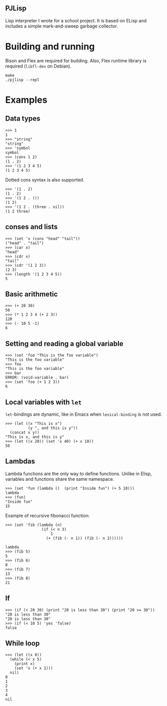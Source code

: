 PJLisp
------

Lisp interpreter I wrote for a school project.
It is based on ELisp and includes a simple mark-and-sweep garbage collector.


# Building and running #

Bison and Flex are required for building.  Also, Flex runtime library
is required (`libfl-dev` on Debian).

``` shell
make
./pjlisp --repl
```


# Examples #

## Data types ##

```
>>> 1
1
>>> "string"
"string"
>>> 'symbol
symbol
>>> (cons 1 2)
(1 . 2)
>>> '(1 2 3 4 5)
(1 2 3 4 5)
```

Dotted cons syntax is also supported.

```
>>> '(1 . 2)
(1 . 2)
>>> '(1 2 . ())
(1 2)
>>> '(1 2 . (three . nil))
(1 2 three)
```

## conses and lists ##

```
>>> (set 'x (cons "head" "tail"))
("head" . "tail")
>>> (car x)
"head"
>>> (cdr x)
"tail"
>>> (cdr '(1 2 3))
(2 3)
>>> (length '(1 2 3 4 5))
5
```

## Basic arithmetic ##

```
>>> (+ 20 30)
50
>>> (* 1 2 3 4 (+ 2 3))
120
>>> (- 10 5 -1)
6
```

## Setting and reading a global variable ##

```
>>> (set 'foo "This is the foo variable")
"This is the foo variable"
>>> foo
"This is the foo variable"
>>> bar
ERROR: (void-variable . bar)
>>> (set 'foo (+ 1 2 3))
6
```

## Local variables with `let` ##

`let`-bindings are dynamic, like in Emacs when `lexical-binding` is not used.

```
>>> (let ((x "This is x")
          (y ", and this is y"))
  (concat x y))
"This is x, and this is y"
>>> (let ((x 20)) (set 'x 40) (+ x 10))
50
```

## Lambdas ##

Lambda functions are the only way to define functions.  Unlike in
Elisp, variables and functions share the same namespace.

```
>>> (set 'fun (lambda ()  (print "Inside fun") (+ 5 10)))
lambda
>>> (fun)
"Inside fun"
15
```

Example of recursive fibonacci function:

```
>>> (set 'fib (lambda (n) 
                (if (< n 3)
                    1
                  (+ (fib (- n 1)) (fib (- n 2))))))

lambda
>>> (fib 5)
5
>>> (fib 6)
8
>>> (fib 7)
13
>>> (fib 8)
21
```

## If ##

```
>>> (if (< 20 30) (print "20 is less than 30") (print "20 >= 30"))
"20 is less than 30"
"20 is less than 30"
>>> (if (< 10 5) 'yes 'false)
false
```

## While loop ##

```
>>> (let ((x 0))
  (while (< x 5)
    (print x)
    (set 'x (+ x 1)))
  nil)
0
1
2
3
4
nil
```


